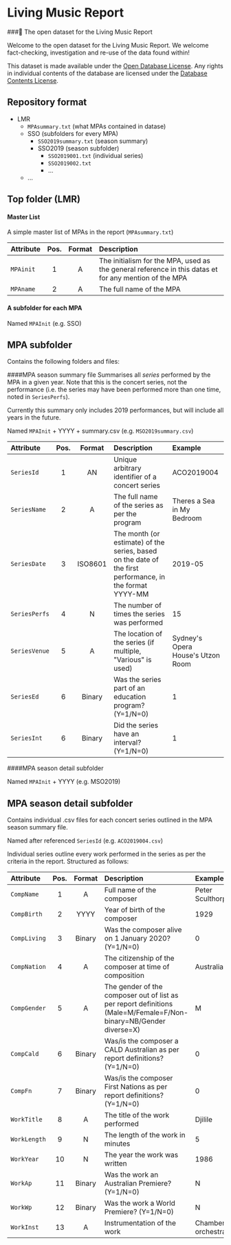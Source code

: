 # Living Music Report
###:musical_note: The open dataset for the Living Music Report

Welcome to the open dataset for the Living Music Report. We welcome fact-checking, investigation and re-use of the data found within!

This dataset is made available under the [Open Database License](http://opendatacommons.org/licenses/odbl/1.0/). Any rights in individual contents of the database are licensed under the [Database Contents License](http://opendatacommons.org/licenses/dbcl/1.0/).


## Repository format
* LMR
	* `MPAsummary.txt` (what MPAs contained in datase)
	* SSO (subfolders for every MPA)
		* `SSO2019summary.txt` (season summary)
		* SSO2019 (season subfolder)
			* `SSO2019001.txt` (individual series)
			* `SSO2019002.txt`
			* ...
	* ...


## Top folder (LMR)

#### Master List
A simple master list of MPAs in the report (`MPAsummary.txt`)

| Attribute     | Pos.   |Format|Description |
|:------------- |:------:| :-----:|:-------------|
|`MPAinit` | 1 | A | The initialism for the MPA, used as the general reference in this datas et for any mention of the MPA |
|`MPAname` | 2 | A | The full name of the MPA |

#### A subfolder for each MPA

Named `MPAInit`  (e.g. SSO)


## MPA subfolder 

Contains the following folders and files:

####MPA season summary file
Summarises all _series_ performed by the MPA in a given year. Note that this is the concert series, not the performance (i.e. the series may have been performed more than one time, noted in `SeriesPerfs`).

Currently this summary only includes 2019 performances, but will include all years in the future.

Named `MPAInit` + YYYY + summary.csv (e.g. `MSO2019summary.csv`)

| Attribute     | Pos.   |Format|Description | Example|
|:------------- |:------:| :-----:|:-------------|:--------|
|`SeriesId` | 1 | AN | Unique arbitrary identifier of a concert series | ACO2019004 |
|`SeriesName` | 2 | A | The full name of the series as per the program | Theres a Sea in My Bedroom |
|`SeriesDate` | 3 | ISO8601 | The month (or estimate) of the series, based on the date of the first performance, in the format YYYY-MM |  2019-05 |
|`SeriesPerfs` | 4 | N | The number of times the series was performed |  15 |
|`SeriesVenue` | 5 | A | The location of the series (if multiple, "Various" is used) | Sydney's Opera House's Utzon Room |
|`SeriesEd` | 6 | Binary | Was the series part of an education program? (Y=1/N=0) | 1 |
|`SeriesInt` | 6 | Binary | Did the series have an interval? (Y=1/N=0) | 1 |

####MPA season detail subfolder

Named `MPAInit` + YYYY (e.g. MSO2019)


## MPA season detail subfolder
Contains individual .csv files for each concert series outlined in the MPA season summary file.

Named after referenced `SeriesId` (e.g. `ACO2019004.csv`)

Individual series outline every work performed in the series as per the criteria in the report. Structured as follows:

| Attribute     | Pos.   |Format|Description | Example|
|:------------- |:------:| :-----:|:-------------|:--------|
|`CompName` | 1 | A | Full name of the composer | Peter Sculthorpe |
|`CompBirth` | 2 | YYYY | Year of birth of the composer | 1929 |
|`CompLiving` | 3 | Binary | Was the composer alive on 1 January 2020? (Y=1/N=0) |  0 |
|`CompNation` | 4 | A | The citizenship of the composer at time of composition |  Australian |
|`CompGender` | 5 | A | The gender of the composer out of list as per report definitions (Male=M/Female=F/Non-binary=NB/Gender diverse=X) | M |
|`CompCald` | 6 | Binary | Was/is the composer a CALD Australian as per report definitions? (Y=1/N=0) | 0 |
|`CompFn` | 7 | Binary | Was/is the composer First Nations as per report definitions? (Y=1/N=0) | 0 |
|`WorkTitle` | 8 | A | The title of the work performed | Djilile |
|`WorkLength` | 9 | N | The length of the work in minutes | 5 |
|`WorkYear` | 10 | N | The year the work was written | 1986 |
|`WorkAp` | 11 | Binary | Was the work an Australian Premiere? (Y=1/N=0) | N |
|`WorkWp` | 12 | Binary | Was the work a World Premiere? (Y=1/N=0) | N |
|`WorkInst` | 13 | A | Instrumentation of the work | Chamber orchestra |


